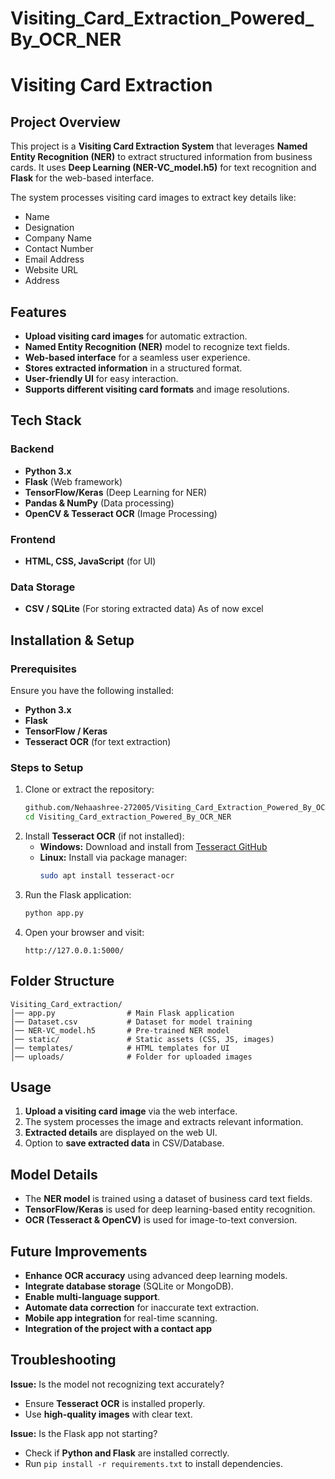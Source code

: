# Visiting_Card_Extraction_Powered_By_OCR_NER

# Visiting Card Extraction

## Project Overview
This project is a **Visiting Card Extraction System** that leverages **Named Entity Recognition (NER)** to extract structured information from business cards. It uses **Deep Learning (NER-VC_model.h5)** for text recognition and **Flask** for the web-based interface.

The system processes visiting card images to extract key details like:
- Name
- Designation
- Company Name
- Contact Number
- Email Address
- Website URL
- Address

## Features
- **Upload visiting card images** for automatic extraction.
- **Named Entity Recognition (NER)** model to recognize text fields.
- **Web-based interface** for a seamless user experience.
- **Stores extracted information** in a structured format.
- **User-friendly UI** for easy interaction.
- **Supports different visiting card formats** and image resolutions.

## Tech Stack
### Backend
- **Python 3.x**
- **Flask** (Web framework)
- **TensorFlow/Keras** (Deep Learning for NER)
- **Pandas & NumPy** (Data processing)
- **OpenCV & Tesseract OCR** (Image Processing)
  
### Frontend
- **HTML, CSS, JavaScript** (for UI)

### Data Storage
- **CSV / SQLite** (For storing extracted data) As of now excel

## Installation & Setup
### Prerequisites
Ensure you have the following installed:
- **Python 3.x**
- **Flask**
- **TensorFlow / Keras**
- **Tesseract OCR** (for text extraction)

### Steps to Setup
1. Clone or extract the repository:
   ```sh
   github.com/Nehaashree-272005/Visiting_Card_Extraction_Powered_By_OCR_NER
   cd Visiting_Card_extraction_Powered_By_OCR_NER
   ```
2. Install **Tesseract OCR** (if not installed):
   - **Windows:** Download and install from [Tesseract GitHub](https://github.com/tesseract-ocr/tesseract)
   - **Linux:** Install via package manager:
     ```sh
     sudo apt install tesseract-ocr
     ```
3. Run the Flask application:
   ```sh
   python app.py
   ```
4. Open your browser and visit:
   ```
   http://127.0.0.1:5000/
   ```

## Folder Structure
```
Visiting_Card_extraction/
│── app.py                # Main Flask application
│── Dataset.csv           # Dataset for model training
│── NER-VC_model.h5       # Pre-trained NER model
│── static/               # Static assets (CSS, JS, images)
│── templates/            # HTML templates for UI
│── uploads/              # Folder for uploaded images
```

## Usage
1. **Upload a visiting card image** via the web interface.
2. The system processes the image and extracts relevant information.
3. **Extracted details** are displayed on the web UI.
4. Option to **save extracted data** in CSV/Database.

## Model Details
- The **NER model** is trained using a dataset of business card text fields.
- **TensorFlow/Keras** is used for deep learning-based entity recognition.
- **OCR (Tesseract & OpenCV)** is used for image-to-text conversion.

## Future Improvements
- **Enhance OCR accuracy** using advanced deep learning models.
- **Integrate database storage** (SQLite or MongoDB).
- **Enable multi-language support**.
- **Automate data correction** for inaccurate text extraction.
- **Mobile app integration** for real-time scanning.
- **Integration of the project with a contact app**

## Troubleshooting
**Issue:** Is the model not recognizing text accurately?
- Ensure **Tesseract OCR** is installed properly.
- Use **high-quality images** with clear text.

**Issue:** Is the Flask app not starting?
- Check if **Python and Flask** are installed correctly.
- Run `pip install -r requirements.txt` to install dependencies.


